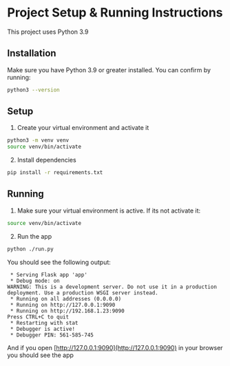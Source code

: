 # Project Setup & Running Instructions

This project uses Python 3.9
## Installation

Make sure you have Python 3.9 or greater installed. You can confirm by running:

```bash
python3 --version
```

## Setup

1. Create your virtual environment and activate it
```bash
python3 -m venv venv
source venv/bin/activate
```
2. Install dependencies
```bash
pip install -r requirements.txt 
```

## Running
1. Make sure your virtual environment is active. If its not activate it:
```bash
source venv/bin/activate 
```
2. Run the app
```bash
python ./run.py
```

You should see the following output:
```
 * Serving Flask app 'app'
 * Debug mode: on
WARNING: This is a development server. Do not use it in a production deployment. Use a production WSGI server instead.
 * Running on all addresses (0.0.0.0)
 * Running on http://127.0.0.1:9090
 * Running on http://192.168.1.23:9090
Press CTRL+C to quit
 * Restarting with stat
 * Debugger is active!
 * Debugger PIN: 561-585-745
```

And if you open [http://127.0.0.1:9090](http://127.0.0.1:9090) in your browser you should see the app
